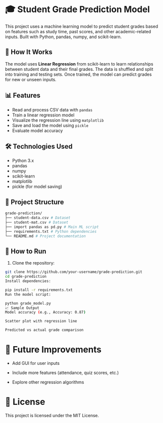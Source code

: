 # 🎓 Student Grade Prediction Model

This project uses a machine learning model to predict student grades based on features such as study time, past scores, and other academic-related inputs. Built with Python, pandas, numpy, and scikit-learn.

## 🧠 How It Works

The model uses **Linear Regression** from scikit-learn to learn relationships between student data and their final grades. The data is shuffled and split into training and testing sets. Once trained, the model can predict grades for new or unseen inputs.

## 📊 Features

- Read and process CSV data with `pandas`
- Train a linear regression model
- Visualize the regression line using `matplotlib`
- Save and load the model using `pickle`
- Evaluate model accuracy

## 🛠️ Technologies Used

- Python 3.x
- pandas
- numpy
- scikit-learn
- matplotlib
- pickle (for model saving)

## 📁 Project Structure
```bash
grade-prediction/
├── student-data.csv # Dataset
├── student-mat.csv # Dataset
├── import pandas as pd.py # Main ML script
├── requirements.txt # Python dependencies
└── README.md # Project documentation

```

## 🚀 How to Run

1. Clone the repository:

```bash
git clone https://github.com/your-username/grade-prediction.git
cd grade-prediction
Install dependencies:
```
```bash
pip install -r requirements.txt
Run the model script:
```
```bash
python grade_model.py
📈 Sample Output
Model accuracy (e.g., Accuracy: 0.87)

Scatter plot with regression line

Predicted vs actual grade comparison
```
# 🔮 Future Improvements
- Add GUI for user inputs

- Include more features (attendance, quiz scores, etc.)

- Explore other regression algorithms

# 📄 License
This project is licensed under the MIT License.
